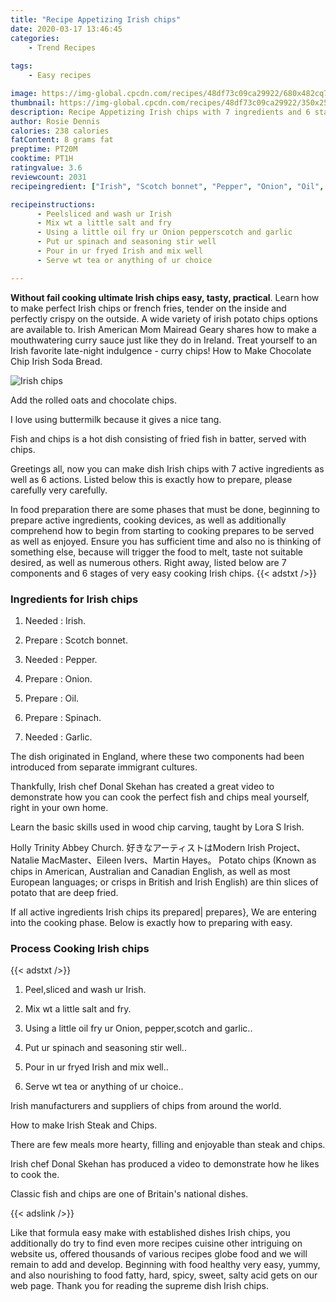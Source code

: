 ```yaml
---
title: "Recipe Appetizing Irish chips"
date: 2020-03-17 13:46:45
categories:
    - Trend Recipes
    
tags:
    - Easy recipes

image: https://img-global.cpcdn.com/recipes/48df73c09ca29922/680x482cq70/irish-chips-recipe-main-photo.jpg
thumbnail: https://img-global.cpcdn.com/recipes/48df73c09ca29922/350x250cq70/irish-chips-recipe-main-photo.jpg
description: Recipe Appetizing Irish chips with 7 ingredients and 6 stages of easy cooking.
author: Rosie Dennis
calories: 238 calories
fatContent: 8 grams fat
preptime: PT20M
cooktime: PT1H
ratingvalue: 3.6
reviewcount: 2031
recipeingredient: ["Irish", "Scotch bonnet", "Pepper", "Onion", "Oil", "Spinach", "Garlic"]

recipeinstructions: 
      - Peelsliced and wash ur Irish 
      - Mix wt a little salt and fry 
      - Using a little oil fry ur Onion pepperscotch and garlic 
      - Put ur spinach and seasoning stir well 
      - Pour in ur fryed Irish and mix well 
      - Serve wt tea or anything of ur choice

---
```




**Without fail cooking ultimate Irish chips easy, tasty, practical**. Learn how to make perfect Irish chips or french fries, tender on the inside and perfectly crispy on the outside. A wide variety of irish potato chips options are available to. Irish American Mom Mairead Geary shares how to make a mouthwatering curry sauce just like they do in Ireland. Treat yourself to an Irish favorite late-night indulgence - curry chips! How to Make Chocolate Chip Irish Soda Bread.


![Irish chips](https://img-global.cpcdn.com/recipes/48df73c09ca29922/680x482cq70/irish-chips-recipe-main-photo.jpg "Irish chips")



Add the rolled oats and chocolate chips.

I love using buttermilk because it gives a nice tang.

Fish and chips is a hot dish consisting of fried fish in batter, served with chips.


Greetings all, now you can make dish Irish chips with 7 active ingredients as well as 6 actions. Listed below this is exactly how to prepare, please carefully very carefully.

In food preparation there are some phases that must be done, beginning to prepare active ingredients, cooking devices, as well as additionally comprehend how to begin from starting to cooking prepares to be served as well as enjoyed. Ensure you has sufficient time and also no is thinking of something else, because will trigger the food to melt, taste not suitable desired, as well as numerous others. Right away, listed below are 7 components and 6 stages of very easy cooking Irish chips.
{{< adstxt />}}

### Ingredients for Irish chips


1. Needed  : Irish.

1. Prepare  : Scotch bonnet.

1. Needed  : Pepper.

1. Prepare  : Onion.

1. Prepare  : Oil.

1. Prepare  : Spinach.

1. Needed  : Garlic.


The dish originated in England, where these two components had been introduced from separate immigrant cultures.

Thankfully, Irish chef Donal Skehan has created a great video to demonstrate how you can cook the perfect fish and chips meal yourself, right in your own home.

Learn the basic skills used in wood chip carving, taught by Lora S Irish.

Holly Trinity Abbey Church. 好きなアーティストはModern Irish Project、Natalie MacMaster、Eileen Ivers、Martin Hayes。 Potato chips (Known as chips in American, Australian and Canadian English, as well as most European languages; or crisps in British and Irish English) are thin slices of potato that are deep fried.


If all active ingredients Irish chips its prepared| prepares}, We are entering into the cooking phase. Below is exactly how to preparing with easy.

### Process Cooking Irish chips

{{< adstxt />}}


1. Peel,sliced and wash ur Irish.



1. Mix wt a little salt and fry.



1. Using a little oil fry ur Onion, pepper,scotch and garlic..



1. Put ur spinach and seasoning stir well..



1. Pour in ur fryed Irish and mix well..



1. Serve wt tea or anything of ur choice..




Irish manufacturers and suppliers of chips from around the world.

How to make Irish Steak and Chips.

There are few meals more hearty, filling and enjoyable than steak and chips.

Irish chef Donal Skehan has produced a video to demonstrate how he likes to cook the.

Classic fish and chips are one of Britain&#39;s national dishes.


{{< adslink />}}

Like that formula easy make with established dishes Irish chips, you additionally do try to find even more recipes cuisine other intriguing on website us, offered thousands of various recipes globe food and we will remain to add and develop. Beginning with food healthy very easy, yummy, and also nourishing to food fatty, hard, spicy, sweet, salty acid gets on our web page. Thank you for reading the supreme dish Irish chips.
